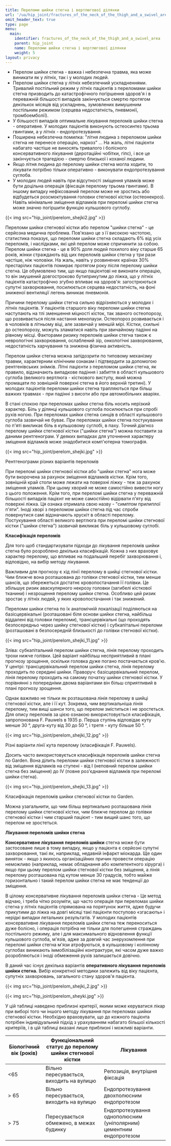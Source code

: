 ```yaml
---
title: Переломи шийки стегна і вертлюгової ділянки
url: '/ua/hip_joint/fractures_of_the_neck_of_the_thigh_and_a_swivel_area'
omit_header_text: true
type: page
menu:
  main:
    identifier: fractures_of_the_neck_of_the_thigh_and_a_swivel_area
    parent: hip_joint
    name: Переломи шийки стегна і вертлюгової ділянки
    weight: 5
layout: privacy
---
```


- Перелом шийки стегна - важка і небезпечна травма, яка може виникати як у літніх, так і у молодих людей. 
- Перелом шийки 
стегна у літніх небезпечний ускладненнями.  Тривалий постільний режим у літніх пацієнтів з переломами шийки стегна
призводить до катастрофічного погіршення здоров'я і в переважній більшості випадків закінчується смертю протягом
декількох місяців від ускладнень, зумовлених вимушеним постільним режимом (серцева недостатність, пневмонії,
тромбоемболії). 
- У більшості випадків оптимальне лікування переломів шийки стегна - оперативне.  У молодих пацієнтів
виконують остеосинтез трьома гвинтами, а у літніх - ендопротезування. 
- Поширена небезпечна помилка: "літня людина з
переломом шийки стегна не перенесе операцію, наркоз" ...  На жаль, літні пацієнти набагато частіше не виносять тривалого
і болісного консервативного лікування (деротаційні чобітки, гіпс), і все це закінчується трагедією - смертю близької і
коханої людини. 
- Якщо літня людина до перелому шийки стегна могла ходити, то лікувати потрібно тільки оперативно -
виконувати ендопротезування суглоба. 
- У молодих людей навіть при відсутності зміщення уламків може бути доцільна
операція (фіксація перелому трьома гвинтами).  В іншому випадку нефіксований перелом може не зростись або відбудеться
розсмоктування головки стегнової кістки (остеонекроз).  Навіть мінімальне зміщення відламків при переломі шийки стегна
може значно погіршити функцію кульшового суглобу.

{{< img src="hip_joint/perelom_shejki2.jpg" >}}

Переломи шийки стегнової кістки або перелом "шийки стегна" - це серйозна медична проблема. Пов'язано це з її високою
частотою, статистика показує, що переломи шийки стегна складають 6% від усіх переломів, і наслідками, які цей перелом
може спричинити за собою. Перелом шийки стегна - це в 90% доля людей похилого віку старше 65 років, жінки страждають від
цих переломів шийки стегна у три рази частіше, ніж чоловіки. На жаль, навіть у розвинених країнах 30% престарілих
пацієнтів помирає протягом року після перелому шийки стегна. Це обумовлено тим, що якщо пацієнтові не виконати операцію,
то він змушений довгостроково бутиприкутим до ліжка, що у літніх пацієнтів катастрофічно згубно впливає на здоров'я:
загострюються супутні захворювання, посилюється серцева недостатність, на фоні зниженої вентиляції легень виникає
пневмонія.

Причини перелому шийки стегна сильно відрізняються у молодих і літніх пацієнтів. У пацієнтів старшого віку переломи
шийки стегна наступають на тлі зменшення міцності кісток, так званого остеопорозу, що розвивається після настання
менопаузи. Остеопороз розвивається і в чоловіків в літньому віці, але зазвичай у меншій мірі. Кістки, схильні до
остеопорозу, можуть зламатися навіть при звичайному падінні на рівному місці. Факторами ризику переломів шийки стегна
також є неврологічні захворювання, ослаблений зір, онкологічні захворювання, недостатність харчування та знижена фізична
активність.

Перелом шийки стегна можна запідозрити по типовому механізму травми, характерним клінічним ознакам і підтвердити за
допомогою рентгенівських знімків. Літні пацієнти з переломом шийки стегна, як правило, відзначають випадкове падіння і
забиття в області кульшового суглоба (великого вертлюга - кісткового виступу, який можна промацати по зовнішній поверхні
стегна в його верхній третині). У молодих пацієнтів переломи шийки стегна трапляються при більш важких травмах - при
падінні з висоти або при автомобільних аваріях.

В стані спокою при переломах шийки стегна біль носить нерізкий характер. Біль у ділянці кульшового суглоба посилюється
при спробі рухів ногою. При переломах шийки стегна синців в області кульшового суглоба зазвичай не буває. При переломах
шийки стегна постукування по п'яті викликає біль в кульшовому суглобі, в паху. Точний діагноз перелому шийки стегнової
кістки ("шийки стегна") можна поставити за даними рентгенограм. У деяких випадках для уточнення характеру зміщення
відламків може знадобитися комп'ютерна томографія.

{{< img src="hip_joint/perelom_shejki.jpg" >}}

Рентгенограми різних варіантів переломів

При переломі шийки стегнової кістки або "шийки стегна" нога може бути вкорочена за рахунок зміщення відламків кістки.
Крім того, зовнішній край стопи може лежати на поверхні ліжку - теж за рахунок зміщення уламків. При цьому хворий не
може самостійно вивести ногу з цього положення. Крім того, при переломі шийки стегна у переважній більшості випадків
пацієнт не може самостійно відірвати п'яту від поверхні ліжка. Ця ознака отримала свою назву - "симптом прилиплої
п'яти". Іноді хворі з переломом шийки стегна під час спроби повернутися самі відзначають хрускіт в області перелому.
Постукування області великого вертлюга при переломі шийки стегнової кістки ("шийки стегна") зазвичай викликає біль у
кульшовому суглобі.

**Класифікація переломів**

Для того щоб стандартизувати підходи до лікування переломів шийки стегна було розроблено декілька класифікацій. Кожна з
них враховує характер перелому, що впливає на подальший перебіг захворювання і, відповідно, на вибір методу лікування.

Важливим для прогнозу є хід лінії перелому в шийці стегнової кістки. Чим ближче вона розташована до голівки стегнової
кістки, тим менше шансів, що збережеться достатнє кровопостачання її голівки. Це збільшує ризик аваскулярного некрозу
головки (загибелі кісткової тканини) і незрощення перелому шийки стегна. Особливо цей ризик зростає у літніх людей, у
яких кровопостачання і так знижений.

Переломи шийки стегна по їх анатомічній локалізації поділяються на базісцервікальні (розташовані біля основи шийки
стегна, найбільш віддалені від головки переломи), трансцервікальні (що проходять безпосередньо через шийку стегнової
кістки) і субкапітальні переломи (розташовані в безпосередній близькості до голівки стегнової кістки).

{{< img src="hip_joint/perelom_shejki_11.jpg" >}}

Зліва: субкапітальний перелом шийки стегна, лінія перелому проходить трохи нижче голівки. Цей варіант найбільш
несприятливий в плані прогнозу зрощення, оскільки головка дуже погано постачається кров'ю. У центрі: трансцервікальний
перелом шийки стегна, лінія перелому проходить по середині шийки. Праворуч: базісцервікальний перелом, лінія перелому
проходить на самому початку шийки стегнової кістки. У порівнянні з попередніми двома варіантами він більш сприятливий в
плані прогнозу зрощення.

Однак важливо не тільки як розташована лінія перелому в шийці стегнової кістки, але і її кут. Зокрема, чим вертикальніша
лінія перелому, тим вищі шанси того, що перелом зміститься і не зростеться. Для опису переломів за цією ознакою
використовується класифікація, запропонована F. Pauwels в 1935 р. Перша ступінь відповідає куту менше 30 °, друга-куту
від 30 до 50 °, і третя - куту більше 50 °.

{{< img src="hip_joint/perelom_shejki_12.jpg" >}}

Різні варіанти лінії кута перелому (класифікація F. Pauwels).

Досить часто використовується класифікація переломів шийки стегна по Garden. Вона ділить переломи шийки стегнової кістки
в залежності від зміщення відламків на ступені - від I (неповний перелом шийки стегна без зміщення) до IV (повне
роз'єднання відламків при переломі шийки стегна).

{{< img src="hip_joint/perelom_shejki_13.jpg" >}}

Класифікація переломів шийки стегнової кістки по Garden.

Можна узагальнити, що чим більш вертикально розташована лінія перелому шийки стегнової кістки, чим ближче перелом до
голівки стегнової кістки і чим старший пацієнт - тим вищий шанс того, що перелом не зростеться.

**Лікування переломів шийки стегна**

**Консервативне лікування** **переломів шийки** стегна може бути застосоване лише в тому випадку, якщо у пацієнта є
серйозні супутні захворювання, такі як, наприклад, недавній інфаркт міокарда. Ще один виняток - якщо з якихось
організаційних причин провести операцію неможливо (наприклад, немає обладнання або компетентного хірурга) і якщо при
цьому перелом шийки стегнової кістки без зміщення, а лінія перелому розташована під кутом менше 30 градусів, тобто майже
горизонтально і такий перелом шийки стегна не має тенденції до зміщення.

В цілому консервативне лікування переломів шийки стегна - Це метод відчаю, і треба чітко розуміти, що часто операція при
переломах шийки стегна у літніх пацієнтів спрямована на порятунок життя, адже будучи прикутими до ліжка на довгі місяці
такі пацієнти поступово «згасають» і нерідкі випадки летальних результатів. У молодих пацієнтів консервативне лікування
переломів шийки стегна теж переноситься дуже болісно, і операція потрібна не тільки для полегшення страждань
постільного режиму, але і для максимального відновлення функції кульшового суглоба, м'язів, адже за довгий час
знерухомлення при переломі шийки стегна м'язи атрофуються, в кульшовому і колінному суглобах виникають іммобілізаційні
контрактури, які часом дуже важко розробляються і іноді обмеження рухів залишається довічно.

В даний час існує декілька варіантів **оперативного лікування переломів шийки стегна.** Вибір конкретної методики
залежить від віку пацієнта, супутніх захворювань, загального стану здоров'я пацієнта.

{{< img src="hip_joint/perelom_shejki_2.jpg" >}}

{{< img src="hip_joint/perelom_sheyki.jpg" >}}

У цій таблиці наведено приблизні критерії, якими може керуватися лікар при виборі того чи іншого методу лікування при
переломах шийки стегнової кістки. Необхідно враховувати, що до кожного пацієнта потрібен індивідуальний підхід з
урахуванням набагато більшої кількості критеріїв, і в цій таблиці вказані лише приблизні і можливі варіанти.
    
| Біологічний вік (років) | Функціональний статус до перелому шийки стегнової кістки | Лікування |
|-------------------------|--------------------------------------------------------|-----------|
| <65                     | Вільно пересувається, виходить на вулицю                 | Репозиція, внутрішня фіксація |
| > 65                    | Вільно пересувається, виходить на вулицю                 | Ендопротезування двохполюсним ендопротезом |
| > 75                    | Пересувається обмежено, в межах будинку                  | Ендопротезування однополюсним (уніполярним) цементним ендопротезом |
